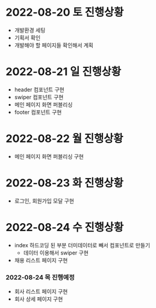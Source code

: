 # 2022-08-20 토 진행상황
+ 개발환경 세팅
+ 기획서 확인
+ 개발해야 할 페이지들 확인해서 계획

# 2022-08-21 일 진행상황
+ header 컴포넌트 구현
+ swiper 컴포넌트 구현
+ 메인 페이지 화면 퍼블리싱
+ footer 컴포넌트 구현

# 2022-08-22 월 진행상황
+ 메인 페이지 화면 퍼블리싱 구현

# 2022-08-23 화 진행상황
+ 로그인, 회원가입 모달 구현

# 2022-08-24 수 진행상황
+ index 하드코딩 된 부분 더미데이터로 빼서 컴포넌트로 만들기
    + 데이터 이용해서 swiper 구현
+ 채용 리스트 페이지 구현

### 2022-08-24 목 진행예정
+ 회사 리스트 페이지 구현
+ 회사 상세 페이지 구현